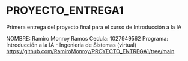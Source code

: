 # PROYECTO_ENTREGA1
Primera entrega del proyecto final para el curso de Introducción a la IA

NOMBRE: Ramiro Monroy Ramos
Cedula: 1027949562
Programa: Introducción a la IA - Ingenieria de Sistemas (virtual)
https://github.com/RamiroMonroy/PROYECTO_ENTREGA1/tree/main
